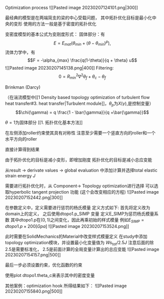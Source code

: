 Optimization process
![[Pasted image 20230207124101.png|300]]

最经典的模型是在两端简支的梁的中心受载问题，
其中拓扑优化目标是最小化中央的变形
使用的方法一般是基于密度的拓扑优化

变密度模型的基本公式为变刚度形式：
固体部分：有
$$E = E_{mat}(\theta_{min} +(\theta-\theta_{min})^p) , $$
流体力学中，有
$$F = -\alpha_{max} \frac{q(1-\theta)}{q + \theta} u$$
![[Pasted image 20230207145138.png|400]]
Filtering: 
$$0 = R^2_{min}\nabla^2 \theta_f + \theta_c - \theta_f$$

Brinkman (Darcy)

（在湍流模型中[[1 Density based topology optimization of turbulent flow heat transfer#3. heat transfer|Turbulent module]]，$\theta_p$为$X(\gamma)$,是控制变量）
$$\chi(\gamma) = q \frac{1 - \bar{\gamma}}{q +\bar{\gamma}}$$


$\theta=1$为固体部分
[[1. 拓扑优化基本方法]]

在左侧添加roller约束使其具有对称性
注意至少需要一个竖直方向的roller和一个水平方向的roller 

直接计算得到结果

由于拓扑优化的目标是减小变形，即增加刚度
拓扑优化的目标是减小总应变能

从result ->  derivate values -> global evaluation 中添加计算并选择total elastic strain energy $J$

需要进行拓扑优化时，从 Component-> Topology optimization进行选择
可以选取hyperbolic tangent projection 功能 (这个会改变相应的方程)
![[Pasted image 20230207152442.png|300]]

在参数定义中，定义需要进行惩罚的杨氏模量
定义方式如下: 
首先将定义改为domain上的定义， 之后使用dtopo1.p_SIMP 变量
定义E_SIMP为惩罚杨氏模量系数
其中dtopo1.p在$(0,1)$之间变化，因此再乘初始的样式模量
例如$E_{SIMP} = dtopo1.p \times 200[Gpa]$
![[Pasted image 20230207153524.png]]

此时需要在SolidMechanics的Material中改变样式模量定义
在study中添加 topology optimization模块，并设置最小化变量值为
$Ws_{tot}/2.5J$
注意后面的除2.5是需要标准化， 2.5是前面计算的全局变量计算出的总应变能
![[Pasted image 20230207154157.png|500]]

最后一步必须设置约束，优化函数的约束

使用plot dtopo1.theta_c来表示其中的密度变量

其他案例：optimization hook
所得结果如下：
![[Pasted image 20230207155840.png|500]]